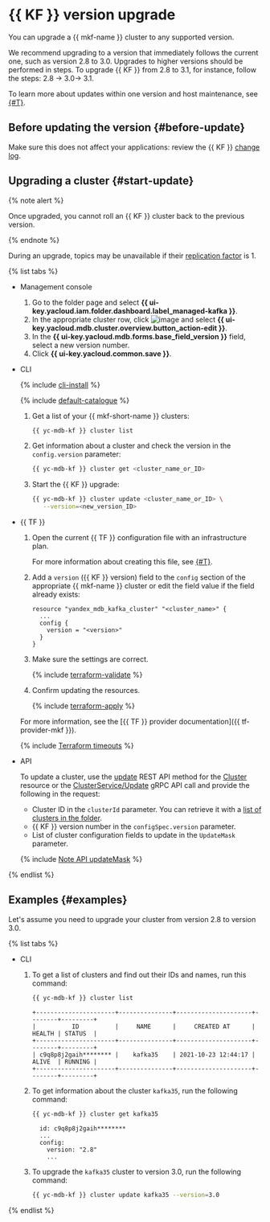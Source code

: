 # {{ KF }} version upgrade

You can upgrade a {{ mkf-name }} cluster to any supported version.

We recommend upgrading to a version that immediately follows the current one, such as version 2.8 to 3.0.
Upgrades to higher versions should be performed in steps. To upgrade {{ KF }} from 2.8 to 3.1, for instance, follow the steps: 2.8 → 3.0→ 3.1.

To learn more about updates within one version and host maintenance, see [{#T}](../concepts/maintenance.md).

## Before updating the version {#before-update}

Make sure this does not affect your applications: review the {{ KF }} [change log](https://kafka.apache.org/downloads).

## Upgrading a cluster {#start-update}

{% note alert %}

Once upgraded, you cannot roll an {{ KF }} cluster back to the previous version.

{% endnote %}

During an upgrade, topics may be unavailable if their [replication factor](../concepts/settings-list.md#settings-topic-replication-factor) is 1.

{% list tabs %}

- Management console

   1. Go to the folder page and select **{{ ui-key.yacloud.iam.folder.dashboard.label_managed-kafka }}**.
   1. In the appropriate cluster row, click ![image](../../_assets/horizontal-ellipsis.svg) and select **{{ ui-key.yacloud.mdb.cluster.overview.button_action-edit }}**.
   1. In the **{{ ui-key.yacloud.mdb.forms.base_field_version }}** field, select a new version number.
   1. Click **{{ ui-key.yacloud.common.save }}**.

- CLI

   {% include [cli-install](../../_includes/cli-install.md) %}

   {% include [default-catalogue](../../_includes/default-catalogue.md) %}

   1. Get a list of your {{ mkf-short-name }} clusters:

      ```bash
      {{ yc-mdb-kf }} cluster list
      ```

   1. Get information about a cluster and check the version in the `config.version` parameter:

      ```bash
      {{ yc-mdb-kf }} cluster get <cluster_name_or_ID>
      ```

   1. Start the {{ KF }} upgrade:

      ```bash
      {{ yc-mdb-kf }} cluster update <cluster_name_or_ID> \
         --version=<new_version_ID>
      ```

- {{ TF }}

   1. Open the current {{ TF }} configuration file with an infrastructure plan.

      For more information about creating this file, see [{#T}](cluster-create.md).

   1. Add a `version` ({{ KF }} version) field to the `config` section of the appropriate {{ mkf-name }} cluster or edit the field value if the field already exists:

      ```hcl
      resource "yandex_mdb_kafka_cluster" "<cluster_name>" {
        ...
        config {
          version = "<version>"
        }
      }
      ```

   1. Make sure the settings are correct.

      {% include [terraform-validate](../../_includes/mdb/terraform/validate.md) %}

   1. Confirm updating the resources.

      {% include [terraform-apply](../../_includes/mdb/terraform/apply.md) %}

   For more information, see the [{{ TF }} provider documentation]({{ tf-provider-mkf }}).

   {% include [Terraform timeouts](../../_includes/mdb/mkf/terraform/cluster-timeouts.md) %}

- API

   To update a cluster, use the [update](../api-ref/Cluster/update.md) REST API method for the [Cluster](../api-ref/Cluster/index.md) resource or the [ClusterService/Update](../api-ref/grpc/cluster_service.md#Update) gRPC API call and provide the following in the request:

   * Cluster ID in the `clusterId` parameter. You can retrieve it with a [list of clusters in the folder](./cluster-list.md#list-clusters).
   * {{ KF }} version number in the `configSpec.version` parameter.
   * List of cluster configuration fields to update in the `UpdateMask` parameter.

   {% include [Note API updateMask](../../_includes/note-api-updatemask.md) %}

{% endlist %}

## Examples {#examples}

Let's assume you need to upgrade your cluster from version 2.8 to version 3.0.

{% list tabs %}

- CLI

   1. To get a list of clusters and find out their IDs and names, run this command:

      ```bash
      {{ yc-mdb-kf }} cluster list
      ```

      ```text
      +----------------------+---------------+---------------------+--------+---------+
      |          ID          |     NAME      |     CREATED AT      | HEALTH | STATUS  |
      +----------------------+---------------+---------------------+--------+---------+
      | c9q8p8j2gaih******** |    kafka35    | 2021-10-23 12:44:17 | ALIVE  | RUNNING |
      +----------------------+---------------+---------------------+--------+---------+
      ```

   1. To get information about the cluster `kafka35`, run the following command:

      ```bash
      {{ yc-mdb-kf }} cluster get kafka35
      ```

      ```text
        id: c9q8p8j2gaih********
        ...
        config:
          version: "2.8"
          ...
      ```

   1. To upgrade the `kafka35` cluster to version 3.0, run the following command:

      ```bash
      {{ yc-mdb-kf }} cluster update kafka35 --version=3.0
      ```

{% endlist %}

